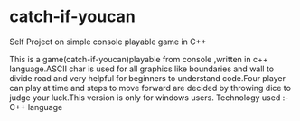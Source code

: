 # catch-if-youcan
Self Project on simple console playable game in C++

This is a game(catch-if-youcan)playable from console ,written in c++ language.ASCII char is used for all graphics like boundaries and wall to divide road and very helpful for beginners to understand code.Four player can play at time and steps to move forward  are decided by throwing dice to judge your luck.This version is only for windows users.
Technology used :- C++ language
